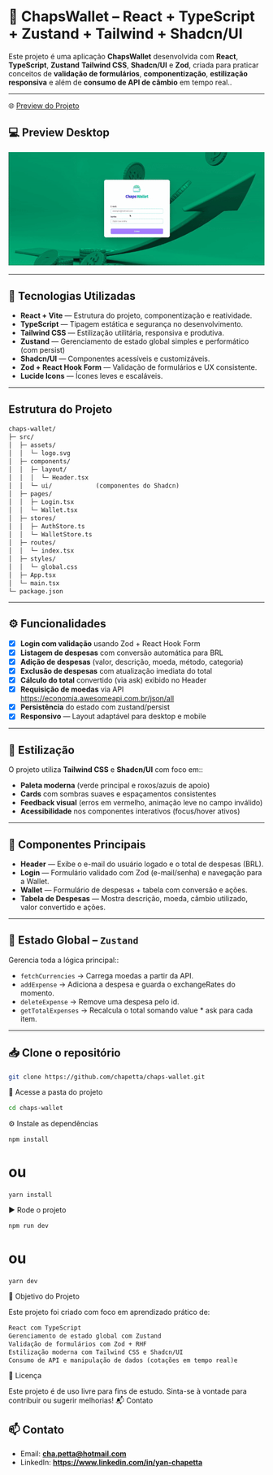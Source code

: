 # 💸 ChapsWallet – React + TypeScript + Zustand + Tailwind + Shadcn/UI

Este projeto é uma aplicação **ChapsWallet** desenvolvida com **React**, **TypeScript**, **Zustand** **Tailwind CSS**, **Shadcn/UI** e **Zod**, criada para praticar conceitos de **validação de formulários**, **componentização**, **estilização responsiva** e além de **consumo de API de câmbio** em tempo real..


---
🌐 [Preview do Projeto](https://chaps-wallet.vercel.app/)



## 💻 Preview Desktop

<img src="public/images/web_preview.gif" alt="Preview desktop" width="800px" />

---

## 🚀 Tecnologias Utilizadas

- **React + Vite** — Estrutura do projeto, componentização e reatividade.
- **TypeScript** — Tipagem estática e segurança no desenvolvimento.
- **Tailwind CSS** — Estilização utilitária, responsiva e produtiva.
- **Zustand** — Gerenciamento de estado global simples e performático (com persist)
- **Shadcn/UI** — Componentes acessíveis e customizáveis.
- **Zod + React Hook Form** — Validação de formulários e UX consistente.
- **Lucide Icons** — Ícones leves e escaláveis.

---

## Estrutura do Projeto

```plaintext
chaps-wallet/
├─ src/
│  ├─ assets/
│  │  └─ logo.svg
│  ├─ components/
│  │  ├─ layout/
│  │  │  └─ Header.tsx
│  │  └─ ui/            (componentes do Shadcn)
│  ├─ pages/
│  │  ├─ Login.tsx
│  │  └─ Wallet.tsx
│  ├─ stores/
│  │  ├─ AuthStore.ts
│  │  └─ WalletStore.ts
│  ├─ routes/
│  │  └─ index.tsx
│  ├─ styles/
│  │  └─ global.css
│  ├─ App.tsx
│  └─ main.tsx
└─ package.json
``` 

---

## ⚙️ Funcionalidades

- [x] **Login com validação** usando Zod + React Hook Form
- [x] **Listagem de despesas** com conversão automática para BRL
- [x] **Adição de despesas** (valor, descrição, moeda, método, categoria)
- [x] **Exclusão de despesas** com atualização imediata do total
- [x] **Cálculo do total** convertido (via ask) exibido no Header
- [x] **Requisição de moedas** via API https://economia.awesomeapi.com.br/json/all
- [x] **Persistência** do estado com zustand/persist
- [x] **Responsivo** — Layout adaptável para desktop e mobile

---

## 🎨 Estilização

O projeto utiliza **Tailwind CSS** e **Shadcn/UI** com foco em::

- **Paleta moderna** (verde principal e roxos/azuis de apoio)
- **Cards** com sombras suaves e espaçamentos consistentes
- **Feedback visual** (erros em vermelho, animação leve no campo inválido)
- **Acessibilidade** nos componentes interativos (focus/hover ativos)

---

## 🧩 Componentes Principais

- **Header** — Exibe o e-mail do usuário logado e o total de despesas (BRL).
- **Login** — Formulário validado com Zod (e-mail/senha) e navegação para a Wallet.
- **Wallet** — Formulário de despesas + tabela com conversão e ações.
- **Tabela de Despesas** — Mostra descrição, moeda, câmbio utilizado, valor convertido e ações.

---

## 🧠 Estado Global – `Zustand`

Gerencia toda a lógica principal::

- `fetchCurrencies` → Carrega moedas a partir da API.
- `addExpense` → Adiciona a despesa e guarda o exchangeRates do momento.
- `deleteExpense` → Remove uma despesa pelo id.
- `getTotalExpenses` → Recalcula o total somando value * ask para cada item.

---

## 📥 Clone o repositório

```bash
git clone https://github.com/chapetta/chaps-wallet.git
```


📂 Acesse a pasta do projeto

```bash
cd chaps-wallet
```
⚙️ Instale as dependências

```bash
npm install
```
# ou
```
yarn install
```


▶️ Rode o projeto

``` bash
npm run dev
``` 
# ou
```
yarn dev
``` 


🎯 Objetivo do Projeto

Este projeto foi criado com foco em aprendizado prático de:

    React com TypeScript
    Gerenciamento de estado global com Zustand
    Validação de formulários com Zod + RHF
    Estilização moderna com Tailwind CSS e Shadcn/UI
    Consumo de API e manipulação de dados (cotações em tempo real)e

📜 Licença

Este projeto é de uso livre para fins de estudo. Sinta-se à vontade para contribuir ou sugerir melhorias!
📬 Contato


    
## 📫 Contato


- Email: **cha.petta@hotmail.com**
- LinkedIn: **https://www.linkedin.com/in/yan-chapetta**
